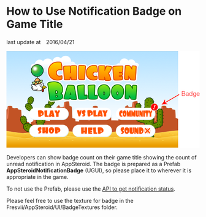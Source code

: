 # How to Use Notification Badge on Game Title
last update at　2016/04/21

![](Images/notification.png)

Developers can show badge count on their game title showing the count of unread notification in AppSteroid.
The badge is prepared as a Prefab **AppSteroidNotificationBadge** (UGUI), so please place it to wherever it is appropriate in the game.

To not use the Prefab, please use the [API to get notification status](Specs/Spec-FASGui.md#FASGui.HasNotifications).

Please feel free to use the texture for badge in the Fresvii/AppSteroid/UI/BadgeTextures folder.
